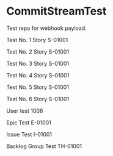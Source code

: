 # CommitStreamTest
Test repo for webhook payload.

Test No. 1 Story S-01001

Test No. 2 Story S-01001

Test No. 3 Story S-01001

Test No. 4 Story S-01001

Test No. 5 Story S-01001

Test No. 6 Story S-01001

User test 1006

Epic Test E-01001

Issue Test  I-01001

Backlog Group Test TH-01001
